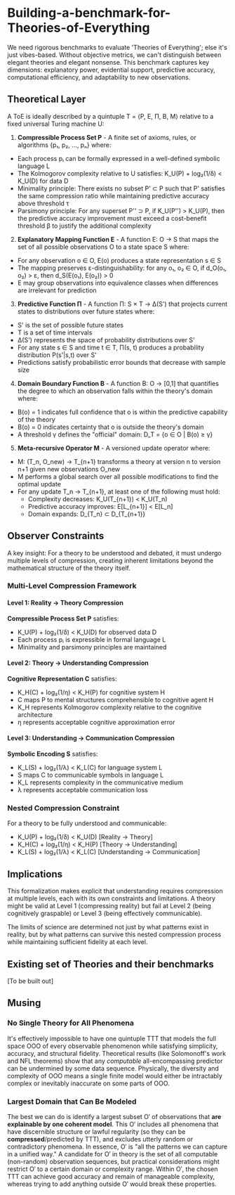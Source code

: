 # Building-a-benchmark-for-Theories-of-Everything

We need rigorous benchmarks to evaluate 'Theories of Everything'; else it's just vibes-based. Without objective metrics, we can't distinguish between elegant theories and elegant nonsense. This benchmark captures key dimensions: explanatory power, evidential support, predictive accuracy, computational efficiency, and adaptability to new observations.

## Theoretical Layer

A ToE is ideally described by a quintuple T = ⟨P, E, Π, B, M⟩ relative to a fixed universal Turing machine U:

1. **Compressible Process Set P** - A finite set of axioms, rules, or algorithms {p₁, p₂, ..., pₙ} where:
  * Each process pᵢ can be formally expressed in a well-defined symbolic language L
  * The Kolmogorov complexity relative to U satisfies: K_U(P) + log₂(1/δ) < K_U(D) for data D
  * Minimality principle: There exists no subset P' ⊂ P such that P' satisfies the same compression ratio while maintaining predictive accuracy above threshold τ
  * Parsimony principle: For any superset P'' ⊃ P, if K_U(P'') > K_U(P), then the predictive accuracy improvement must exceed a cost-benefit threshold β to justify the additional complexity

2. **Explanatory Mapping Function E** - A function E: O → S that maps the set of all possible observations O to a state space S where:
  * For any observation o ∈ O, E(o) produces a state representation s ∈ S
  * The mapping preserves ε-distinguishability: for any o₁, o₂ ∈ O, if d_O(o₁, o₂) > ε, then d_S(E(o₁), E(o₂)) > 0
  * E may group observations into equivalence classes when differences are irrelevant for prediction

3. **Predictive Function Π** - A function Π: S × T → Δ(S') that projects current states to distributions over future states where:
  * S' is the set of possible future states
  * T is a set of time intervals
  * Δ(S') represents the space of probability distributions over S'
  * For any state s ∈ S and time t ∈ T, Π(s, t) produces a probability distribution P(s'|s,t) over S'
  * Predictions satisfy probabilistic error bounds that decrease with sample size

4. **Domain Boundary Function B** - A function B: O → [0,1] that quantifies the degree to which an observation falls within the theory's domain where:
  * B(o) = 1 indicates full confidence that o is within the predictive capability of the theory
  * B(o) = 0 indicates certainty that o is outside the theory's domain
  * A threshold γ defines the "official" domain: D_T = {o ∈ O | B(o) ≥ γ}

5. **Meta-recursive Operator M** - A versioned update operator where:
  * M: (T_n, O_new) → T_{n+1} transforms a theory at version n to version n+1 given new observations O_new
  * M performs a global search over all possible modifications to find the optimal update
  * For any update T_n → T_{n+1}, at least one of the following must hold:
     * Complexity decreases: K_U(T_{n+1}) < K_U(T_n)
     * Predictive accuracy improves: E[L_{n+1}] < E[L_n]
     * Domain expands: D_{T_n} ⊂ D_{T_{n+1}}

## Observer Constraints

A key insight: For a theory to be understood and debated, it must undergo multiple levels of compression, creating inherent limitations beyond the mathematical structure of the theory itself.

### Multi-Level Compression Framework

#### Level 1: Reality → Theory Compression
**Compressible Process Set P** satisfies:
- K_U(P) + log₂(1/δ) < K_U(D) for observed data D
- Each process pᵢ is expressible in formal language L
- Minimality and parsimony principles are maintained

#### Level 2: Theory → Understanding Compression
**Cognitive Representation C** satisfies:
- K_H(C) + log₂(1/η) < K_H(P) for cognitive system H
- C maps P to mental structures comprehensible to cognitive agent H
- K_H represents Kolmogorov complexity relative to the cognitive architecture
- η represents acceptable cognitive approximation error

#### Level 3: Understanding → Communication Compression
**Symbolic Encoding S** satisfies:
- K_L(S) + log₂(1/λ) < K_L(C) for language system L
- S maps C to communicable symbols in language L
- K_L represents complexity in the communicative medium
- λ represents acceptable communication loss

### Nested Compression Constraint
For a theory to be fully understood and communicable:
- K_U(P) + log₂(1/δ) < K_U(D)   [Reality → Theory]
- K_H(C) + log₂(1/η) < K_H(P)   [Theory → Understanding]
- K_L(S) + log₂(1/λ) < K_L(C)   [Understanding → Communication]

## Implications

This formalization makes explicit that understanding requires compression at multiple levels, each with its own constraints and limitations. A theory might be valid at Level 1 (compressing reality) but fail at Level 2 (being cognitively graspable) or Level 3 (being effectively communicable).

The limits of science are determined not just by what patterns exist in reality, but by what patterns can survive this nested compression process while maintaining sufficient fidelity at each level.


## Existing set of Theories and their benchmarks

[To be built out]

## Musing

### No Single Theory for **All** Phenomena
It's effectively impossible to have one quintuple TTT that models the full space OOO of every observable phenomenon while satisfying simplicity, accuracy, and structural fidelity. Theoretical results (like Solomonoff's work and NFL theorems) show that any *computable* all-encompassing predictor can be undermined by some data sequence. Physically, the diversity and complexity of OOO means a single finite model would either be intractably complex or inevitably inaccurate on some parts of OOO.

### Largest Domain that Can Be Modeled
The best we can do is identify a largest subset O′ of observations that **are explainable by one coherent model**. This O′ includes all phenomena that have discernible structure or lawful regularity (so they can be **compressed**/predicted by TTT), and excludes utterly random or contradictory phenomena. In essence, O′ is "all the patterns we can capture in a unified way." A candidate for O′ in theory is the set of all computable (non-random) observation sequences, but practical considerations might restrict O′ to a certain domain or complexity range. Within O′, the chosen TTT can achieve good accuracy and remain of manageable complexity, whereas trying to add anything outside O′ would break these properties.
